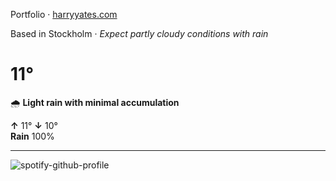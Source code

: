 Portfolio · [harryyates.com](https://harryyates.com)

<!-- WEATHER_START -->
Based in Stockholm · *Expect partly cloudy conditions with rain*

# 11°
🌧️ **Light rain with minimal accumulation**

**↑** 11° **↓** 10°  
**Rain** 100%

---
<!-- WEATHER_END -->

<p align="left">
  <a>
    <img src="https://spotify-github-profile.kittinanx.com/api/view?uid=bigbello&cover_image=true&theme=natemoo-re&show_offline=true&background_color=121212&interchange=false&bar_color=53b14f&bar_color_cover=false" alt="spotify-github-profile">
  </a>
</p>